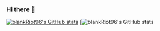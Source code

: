 ### Hi there 👋
[![blankRiot96's GitHub stats](https://github-readme-stats.vercel.app/api?username=blankRiot96&theme=dark)](https://github.com/anuraghazra/github-readme-stats)
[![blankRiot96's GitHub stats](https://github-readme-stats.vercel.app/api/top-langs/?username=blankRiot96&layout=compact&langs_count=7&theme=dark)

<!--
**blankRiot96/blankRiot96** is a ✨ _special_ ✨ repository because its `README.md` (this file) appears on your GitHub profile.

Here are some ideas to get you started:

- 🔭 I’m currently working on ...
- 🌱 I’m currently learning ...
- 👯 I’m looking to collaborate on ...
- 🤔 I’m looking for help with ...
- 💬 Ask me about ...
- 📫 How to reach me: ...
- 😄 Pronouns: ...
- ⚡ Fun fact: ...
-->
